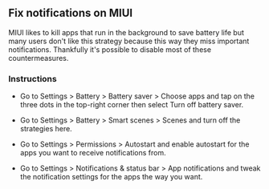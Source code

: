 ## Fix notifications on MIUI

MIUI likes to kill apps that run in the background to save battery life but many users don't like this strategy because this way they miss important notifications. Thankfully it's possible to disable most of these countermeasures.

### Instructions

* Go to Settings > Battery > Battery saver > Choose apps and tap on the three dots in the top-right corner then select Turn off battery saver.

* Go to Settings > Battery > Smart scenes > Scenes and turn off the strategies here.
  
* Go to Settings > Permissions > Autostart and enable autostart for the apps you want to receive notifications from.  
  
* Go to Settings > Notifications & status bar > App notifications and tweak the notification settings for the apps the way you want.